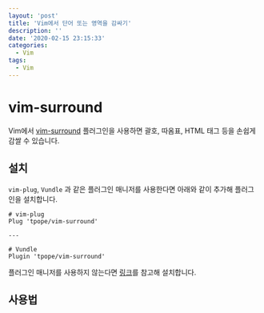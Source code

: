 ```yaml
---
layout: 'post'
title: 'Vim에서 단어 또는 영역을 감싸기'
description: ''
date: '2020-02-15 23:15:33'
categories:
  - Vim
tags:
  - Vim
---
```


# vim-surround

Vim에서 [vim-surround](https://github.com/tpope/vim-surround) 플러그인을 사용하면 괄호, 따옴표, HTML 태그 등을 손쉽게 감쌀 수 있습니다.

## 설치

`vim-plug`, `Vundle` 과 같은 플러그인 매니저를 사용한다면 아래와 같이 추가해 플러그인을 설치합니다.

```
# vim-plug
Plug 'tpope/vim-surround'

---

# Vundle
Plugin 'tpope/vim-surround'
```

플러그인 매니저를 사용하지 않는다면 [링크](https://github.com/tpope/vim-surround#installation)를 참고해 설치합니다.

## 사용법


